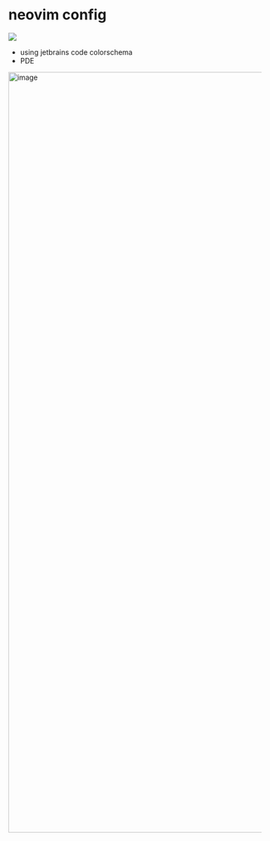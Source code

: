 # neovim config 

![](https://byob.yarr.is/xiantang/nvim-conf/startuptime)

* using jetbrains code colorschema
* PDE

<img width="1512" alt="image" src="https://user-images.githubusercontent.com/34479567/237648822-79b94352-6951-49bd-9b12-cfd51dbc799b.png">
